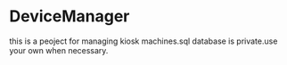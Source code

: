 # DeviceManager
this is a peoject for managing kiosk machines.sql database is private.use your own when necessary.
